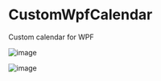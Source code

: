 # CustomWpfCalendar
Custom calendar for WPF


![image](https://user-images.githubusercontent.com/6562956/205692560-88228305-20d4-4724-8065-49289cce7bea.png)

![image](https://user-images.githubusercontent.com/6562956/205696231-23ce3a63-dbfc-41a5-b8cf-bd26ce0544c8.png)
